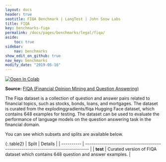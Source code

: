 ```yaml
---
layout: docs
header: true
seotitle: FIQA Benchmark | LangTest | John Snow Labs
title: FIQA
key: benchmarks-fiqa
permalink: /docs/pages/benchmarks/legal/fiqa/
aside:
    toc: true
sidebar:
    nav: benchmarks
show_edit_on_github: true
nav_key: benchmarks
modify_date: "2019-05-16"
---
```


<div class="h3-box" markdown="1">

[![Open In Colab](https://colab.research.google.com/assets/colab-badge.svg)](https://colab.research.google.com/github/JohnSnowLabs/langtest/blob/main/demo/tutorials/llm_notebooks/dataset-notebooks/Fiqa_dataset.ipynb)

**Source:** [FIQA (Financial Opinion Mining and Question Answering)](https://huggingface.co/datasets/explodinggradients/fiqa) 

The Fiqa dataset is a collection of question and answer pairs related to financial topics, such as stocks, bonds, loans, and mortgages. The dataset is curated from the explodinggradients/fiqa Hugging Face dataset, which contains 648 examples for testing. The dataset can be used to evaluate the performance of language models on the question answering task in the financial domain.

You can see which subsets and splits are available below.

{:.table2}
| Split      | Details                                                                          |
| ---------- | -------------------------------------------------------------------------------- |
| **test**   | Curated version of FIQA dataset which contains 648 question and answer examples. |

</div>